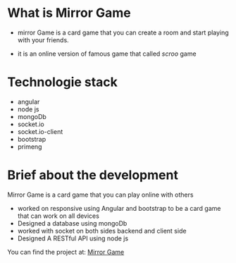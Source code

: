 # What is Mirror Game

- mirror Game is a card game that you can create a room and start playing with your friends.

- it is an online version of famous game that called _scroo_ game

# Technologie stack

- angular
- node js
- mongoDb
- socket.io
- socket.io-client
- bootstrap
- primeng

# Brief about the development

Mirror Game is a card game that you can play online with others

- worked on responsive using Angular and bootstrap to be a card game that can work on all devices
- Designed a database using mongoDb
- worked with socket on both sides backend and client side
- Designed A RESTful API using node js

You can find the project at: [Mirror Game](https://abbdelrahman11.github.io/mirrorGame/#/auth/login)
